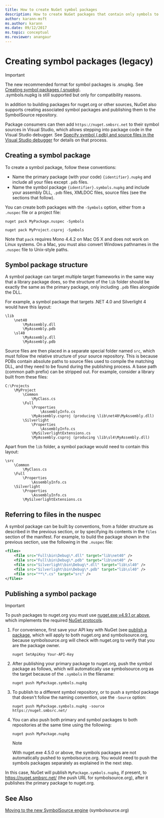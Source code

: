 ```yaml
---
title: How to create NuGet symbol packages
description: How to create NuGet packages that contain only symbols to support debugging of other NuGet packages in Visual Studio.
author: karann-msft
ms.author: karann
ms.date: 09/12/2017
ms.topic: conceptual
ms.reviewer: anangaur
---
```


# Creating symbol packages (legacy)

> [!Important]
> The new recommended format for symbol packages is .snupkg. See [Creating symbol packages (.snupkg)](Symbol-Packages-snupkg.md). </br>
> .symbols.nupkg is still supported but only for compatibility reasons.

In addition to building packages for nuget.org or other sources, NuGet also supports creating associated symbol packages and publishing them to the SymbolSource repository.

Package consumers can then add `https://nuget.smbsrc.net` to their symbol sources in Visual Studio, which allows stepping into package code in the Visual Studio debugger. See [Specify symbol (.pdb) and source files in the Visual Studio debugger](/visualstudio/debugger/specify-symbol-dot-pdb-and-source-files-in-the-visual-studio-debugger) for details on that process.

## Creating a symbol package

To create a symbol package, follow these conventions:

- Name the primary package (with your code) `{identifier}.nupkg` and include all your files except `.pdb` files.
- Name the symbol package `{identifier}.symbols.nupkg` and include your assembly DLL, `.pdb` files, XMLDOC files, source files (see the sections that follow).

You can create both packages with the `-Symbols` option, either from a `.nuspec` file or a project file:

```cli
nuget pack MyPackage.nuspec -Symbols

nuget pack MyProject.csproj -Symbols
```

Note that `pack` requires Mono 4.4.2 on Mac OS X and does not work on Linux systems. On a Mac, you must also convert Windows pathnames in the `.nuspec` file to Unix-style paths.

## Symbol package structure

A symbol package can target multiple target frameworks in the same way that a library package does, so the structure of the `lib` folder should be exactly the same as the primary package, only including `.pdb` files alongside the DLL.

For example, a symbol package that targets .NET 4.0 and Silverlight 4 would have this layout:

    \lib
        \net40
            \MyAssembly.dll
            \MyAssembly.pdb
        \sl40
            \MyAssembly.dll
            \MyAssembly.pdb

Source files are then placed in a separate special folder named `src`, which must follow the relative structure of your source repository. This is because PDBs contain absolute paths to source files used to compile the matching DLL, and they need to be found during the publishing process. A base path (common path prefix) can be stripped out. For example, consider a library built from these files:

    C:\Projects
        \MyProject
            \Common
                \MyClass.cs
            \Full
                \Properties
                    \AssemblyInfo.cs
                \MyAssembly.csproj (producing \lib\net40\MyAssembly.dll)
            \Silverlight
                \Properties
                    \AssemblyInfo.cs
                \MySilverlightExtensions.cs
                \MyAssembly.csproj (producing \lib\sl4\MyAssembly.dll)

Apart from the `lib` folder, a symbol package would need to contain this layout:

    \src
        \Common
            \MyClass.cs
        \Full
            \Properties
                \AssemblyInfo.cs
        \Silverlight
            \Properties
                \AssemblyInfo.cs
            \MySilverlightExtensions.cs

## Referring to files in the nuspec

A symbol package can be built by conventions, from a folder structure as described in the previous section, or by specifying its contents in the `files` section of the manifest. For example, to build the package shown in the previous section, use the following in the `.nuspec` file:

```xml
<files>
    <file src="Full\bin\Debug\*.dll" target="lib\net40" />
    <file src="Full\bin\Debug\*.pdb" target="lib\net40" />
    <file src="Silverlight\bin\Debug\*.dll" target="lib\sl40" />
    <file src="Silverlight\bin\Debug\*.pdb" target="lib\sl40" />
    <file src="**\*.cs" target="src" />
</files>
```

## Publishing a symbol package

> [!Important]
> To push packages to nuget.org you must use [nuget.exe v4.9.1 or above](https://www.nuget.org/downloads), which implements the required [NuGet protocols](../api/nuget-protocols.md).

1. For convenience, first save your API key with NuGet (see [publish a package](../nuget-org/publish-a-package.md), which will apply to both nuget.org and symbolsource.org, because symbolsource.org will check with nuget.org to verify that you are the package owner.

    ```cli
    nuget SetApiKey Your-API-Key
    ```

2. After publishing your primary package to nuget.org, push the symbol package as follows, which will automatically use symbolsource.org as the target because of the `.symbols` in the filename:

    ```cli
    nuget push MyPackage.symbols.nupkg
    ```

3. To publish to a different symbol repository, or to push a symbol package that doesn't follow the naming convention, use the `-Source` option:

    ```cli
    nuget push MyPackage.symbols.nupkg -source https://nuget.smbsrc.net/
    ```

4. You can also push both primary and symbol packages to both repositories at the same time using the following:

    ```cli
    nuget push MyPackage.nupkg
    ```

   > [!Note]
   > With nuget.exe 4.5.0 or above, the symbols packages are not automatically pushed to symbolsource.org. You would need to push the symbols packages separately as explained in the next step.
   
In this case, NuGet will publish `MyPackage.symbols.nupkg`, if present, to https://nuget.smbsrc.net/ (the push URL for symbolsource.org), after it publishes the primary package to nuget.org.

## See Also

[Moving to the new SymbolSource engine](https://tripleemcoder.com/2015/10/04/moving-to-the-new-symbolsource-engine/) (symbolsource.org)
